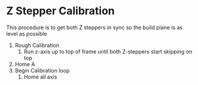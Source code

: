 # Z Stepper Calibration
This procedure is to get both Z steppers in sync so the build plane is as level as possible

1. Rough Calibration
	1. Run z-axis up to top of frame until both Z-steppers start skipping on top
2. Home A
4. Begin Calibration loop
	1. Home all axis
<!--stackedit_data:
eyJoaXN0b3J5IjpbLTEwNjEwOTgyNjZdfQ==
-->